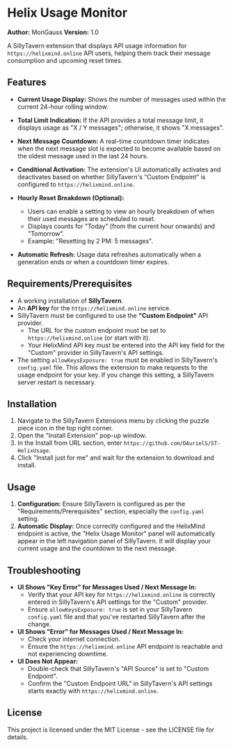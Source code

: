 # Helix Usage Monitor

**Author:** MonGauss
**Version:** 1.0

A SillyTavern extension that displays API usage information for `https://helixmind.online` API users, helping them track their message consumption and upcoming reset times.

## Features

*   **Current Usage Display:** Shows the number of messages used within the current 24-hour rolling window.
*   **Total Limit Indication:** If the API provides a total message limit, it displays usage as "X / Y messages"; otherwise, it shows "X messages".
*   **Next Message Countdown:** A real-time countdown timer indicates when the next message slot is expected to become available based on the oldest message used in the last 24 hours.
*   **Conditional Activation:** The extension's UI automatically activates and deactivates based on whether SillyTavern's "Custom Endpoint" is configured to `https://helixmind.online`.

*   **Hourly Reset Breakdown (Optional):**
    *   Users can enable a setting to view an hourly breakdown of when their used messages are scheduled to reset.
    *   Displays counts for "Today" (from the current hour onwards) and "Tomorrow".
    *   Example: "Resetting by 2 PM: 5 messages".

*   **Automatic Refresh:** Usage data refreshes automatically when a generation ends or when a countdown timer expires.

## Requirements/Prerequisites

*   A working installation of **SillyTavern**.
*   An **API key** for the `https://helixmind.online` service.
*   SillyTavern must be configured to use the **"Custom Endpoint"** API provider.
    *   The URL for the custom endpoint must be set to `https://helixmind.online` (or start with it).
    *   Your HelixMind API key must be entered into the API key field for the "Custom" provider in SillyTavern's API settings.
*   The setting `allowKeysExposure: true` must be enabled in SillyTavern's `config.yaml` file. This allows the extension to make requests to the usage endpoint for your key. If you change this setting, a SillyTavern server restart is necessary.

## Installation

1. Navigate to the SillyTavern Extensions menu by clicking the puzzle piece icon in the top right corner.
2. Open the "Install Extension" pop-up window.
3. In the Install from URL section, enter `https://github.com/DAurielS/ST-HelixUsage`.
4. Click "Install just for me" and wait for the extension to download and install.

## Usage

1.  **Configuration:** Ensure SillyTavern is configured as per the "Requirements/Prerequisites" section, especially the `config.yaml` setting.
2.  **Automatic Display:** Once correctly configured and the HelixMind endpoint is active, the "Helix Usage Monitor" panel will automatically appear in the left navigation panel of SillyTavern. It will display your current usage and the countdown to the next message.

## Troubleshooting

*   **UI Shows "Key Error" for Messages Used / Next Message In:**
    *   Verify that your API key for `https://helixmind.online` is correctly entered in SillyTavern's API settings for the "Custom" provider.
    *   Ensure `allowKeysExposure: true` is set in your SillyTavern `config.yaml` file and that you've restarted SillyTavern after the change.
*   **UI Shows "Error" for Messages Used / Next Message In:**
    *   Check your internet connection.
    *   Ensure the `https://helixmind.online` API endpoint is reachable and not experiencing downtime.
*   **UI Does Not Appear:**
    *   Double-check that SillyTavern's "API Source" is set to "Custom Endpoint".
    *   Confirm the "Custom Endpoint URL" in SillyTavern's API settings starts exactly with `https://helixmind.online`.

## License

This project is licensed under the MIT License - see the LICENSE file for details.